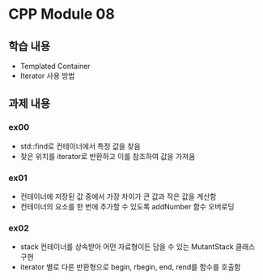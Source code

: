 # CPP Module 08

## 학습 내용
- Templated Container
- Iterator 사용 방법

## 과제 내용

### ex00
- std::find로 컨테이너에서 특정 값을 찾음
- 찾은 위치를 iterator로 반환하고 이를 참조하여 값을 가져옴

### ex01
- 컨테이너에 저장된 값 중에서 가장 차이가 큰 값과 작은 값을 계산함
- 컨테이너의 요소를 한 번에 추가할 수 있도록 addNumber 함수 오버로딩

### ex02
- stack 컨테이너를 상속받아 어떤 자료형이든 담을 수 있는 MutantStack 클래스 구현
- iterator 별로 다른 반환형으로 begin, rbegin, end, rend를 함수를 호출함
